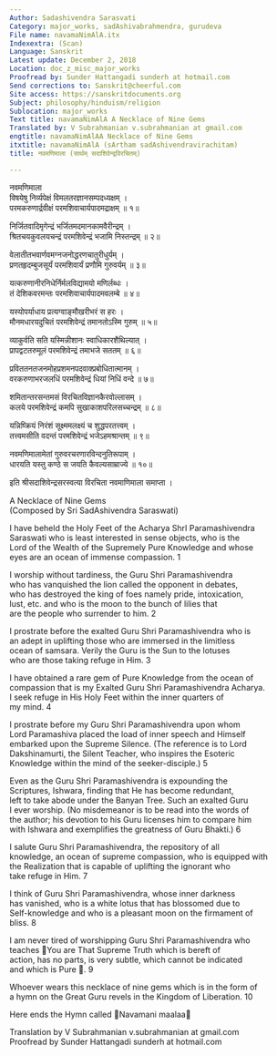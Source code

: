 ```yaml
---
Author: Sadashivendra Sarasvati
Category: major_works, sadAshivabrahmendra, gurudeva
File name: navamaNimAlA.itx
Indexextra: (Scan)
Language: Sanskrit
Latest update: December 2, 2018
Location: doc_z_misc_major_works
Proofread by: Sunder Hattangadi sunderh at hotmail.com
Send corrections to: Sanskrit@cheerful.com
Site access: https://sanskritdocuments.org
Subject: philosophy/hinduism/religion
Sublocation: major_works
Text title: navamaNimAlA A Necklace of Nine Gems
Translated by: V Subrahmanian v.subrahmanian at gmail.com
engtitle: navamaNimAlAA Necklace of Nine Gems
itxtitle: navamaNimAlA (sArtham sadAshivendravirachitam)
title: नवमणिमाला (सार्थम् सदाशिवेन्द्रविरचितम्)

---
```

  
 नवमणिमाला   
विषयेषु निर्व्यपेक्षं विमलतरज्ञानसम्पदध्यक्षम् ।  
परमकरुणार्द्रवीक्षं परमशिवाचार्यपादमद्राक्षम् ॥ १॥  
  
निर्जितवादिमृगेन्द्रं भर्जितमदमानकामवैरीन्द्रम् ।  
श्रितचयकुवलयचन्द्रं परमशिवेन्द्रं भजामि निस्तन्द्रम् ॥ २॥  
  
वेलातीतभवार्णवमग्नजनोद्धरणचातुरीधुर्यम् ।  
प्रणतहृदम्बुजसूर्यं परमशिवार्यं प्रणौमि गुरुवर्यम् ॥ ३॥  
  
यत्करुणानीरनिधेर्निर्मलविद्यामयो मणिर्लब्धः ।  
तं देशिकवरमन्तः परमशिवाचार्यपादमवलम्बे ॥ ४॥  
  
यस्योपर्याधाय प्रत्यग्वाङ्मौखरीभरं स हरः ।  
मौनमधारयदुचितं परमशिवेन्द्रं तमानतोऽस्मि गुरुम् ॥ ५॥  
  
व्याकुर्वति सति यस्मिन्नीशानः स्वाधिकारशैथिल्यात् ।  
प्रापद्वटतरुमूलं परमशिवेन्द्रं तमाभजे सततम् ॥ ६॥  
  
प्रविततनतजनमोहप्रशमनपदवाक्प्रबोधितात्मानम् ।  
वरकरुणाभरजलधिं परमशिवेन्द्रं धियां निधिं वन्दे ॥ ७॥  
  
शमितान्तरसन्तमसं विरचितविज्ञानकैरवोल्लासम् ।  
कलये परमशिवेन्द्रं कमपि सुखाकाशपरिलसच्चन्द्रम् ॥ ८॥  
  
यन्निष्क्रियं निरंशं सूक्ष्ममलक्ष्यं च शुद्धपरतत्त्वम् ।  
तत्त्वमसीति वदन्तं परमशिवेन्द्रं भजेऽहमश्रान्तम् ॥ ९॥  
  
नवमणिमालामेतां गुरुवरचरणारविन्दनुतिरूपाम् ।  
धारयति यस्तु कण्ठे स जयति कैवल्यसाम्राज्ये ॥ १०॥  
  
इति श्रीसदाशिवेन्द्रसरस्वत्या विरचिता नवमाणिमाला समाप्ता ।  
  
  
A Necklace of Nine Gems  
(Composed by Sri SadAshivendra Saraswati)  
  
I have beheld the Holy Feet of the Acharya ShrI Paramashivendra  
Saraswati who is least interested in sense objects, who is the  
Lord of the Wealth of the Supremely Pure Knowledge and whose  
eyes are an ocean of immense compassion. 1  
  
I worship without tardiness, the Guru Shri Paramashivendra  
who has vanquished the lion called the opponent in debates,  
who has destroyed the king of foes namely pride, intoxication,  
lust, etc. and who is the moon to the bunch of lilies that  
are the people who surrender to him. 2  
  
I prostrate before the exalted Guru Shri Paramashivendra who is  
an adept in uplifting those who are immersed in the limitless  
ocean of samsara.  Verily the Guru is the Sun to the lotuses  
who are those taking refuge in Him. 3  
  
I have obtained a rare gem of Pure Knowledge from the ocean of  
compassion that is my Exalted Guru Shri Paramashivendra Acharya.  
I seek refuge in His Holy Feet within the inner quarters of  
my mind. 4  
  
I prostrate before my Guru Shri Paramashivendra upon whom  
Lord Paramashiva placed the load of inner speech and Himself  
embarked upon the Supreme Silence. (The reference is to Lord  
Dakshinamurti, the Silent Teacher, who inspires the Esoteric  
Knowledge within the mind of the seeker-disciple.) 5  
  
Even as the Guru Shri Paramashivendra is expounding the  
Scriptures, Ishwara, finding that He has become redundant,  
left to take abode under the Banyan Tree.  Such an exalted Guru  
I ever worship. (No misdemeanor is to be read into the words of  
the author; his devotion to his Guru licenses him to compare him  
with Ishwara and exemplifies the greatness of Guru Bhakti.) 6  
  
I salute Guru Shri Paramashivendra, the repository of all  
knowledge, an ocean of supreme compassion, who is equipped with  
the Realization that is capable of uplifting the ignorant who  
take refuge in Him. 7  
  
I think of Guru Shri Paramashivendra, whose inner darkness  
has vanished, who is a white lotus that has blossomed due to  
Self-knowledge and who is a pleasant moon on the firmament of  
bliss. 8  
  
I am never tired of worshipping Guru Shri Paramashivendra who  
teaches ᳚You are That Supreme Truth which is bereft of  
action, has no parts, is very subtle, which cannot be indicated  
and which is Pure ᳚. 9  
  
Whoever wears this necklace of nine gems which is in the form of  
a hymn on the Great Guru revels in the Kingdom of Liberation. 10  
  
Here ends the Hymn called ᳚Navamani maalaa᳚  
  
Translation by V Subrahmanian v.subrahmanian at gmail.com  
Proofread by Sunder Hattangadi sunderh at hotmail.com  
  
